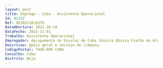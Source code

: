 ```yaml
--- 
layout: post
title: Emprego - Cuba - Assistente Operacional
Id: 91152
Ref: OE202110/0379
DataAbertura: 2021-10-18
DataFecho: 2021-11-01
Trabalho: Assistente Operacional
Empregador: Agrupamento de Escolas de Cuba (Escola Básica Fialho de Almeida, Cuba - Sede)
Descricao: Apoio geral e serviço de limpeza.
CodigoPostal: 7940-999 CUBA
Concelho: Cuba
Distrito: Beja
--- 
```

